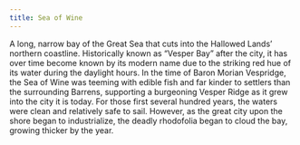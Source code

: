 ```yaml
---
title: Sea of Wine
---
```


A long, narrow bay of the Great Sea that cuts into the Hallowed Lands’ northern coastline. Historically known as “Vesper Bay” after the city, it has over time become known by its modern name due to the striking red hue of its water during the daylight hours.
In the time of Baron Morian Vespridge, the Sea of Wine was teeming with edible fish and far kinder to settlers than the surrounding Barrens, supporting a burgeoning Vesper Ridge as it grew into the city it is today. For those first several hundred years, the waters were clean and relatively safe to sail. However, as the great city upon the shore began to industrialize, the deadly rhodofolia began to cloud the bay, growing thicker by the year.